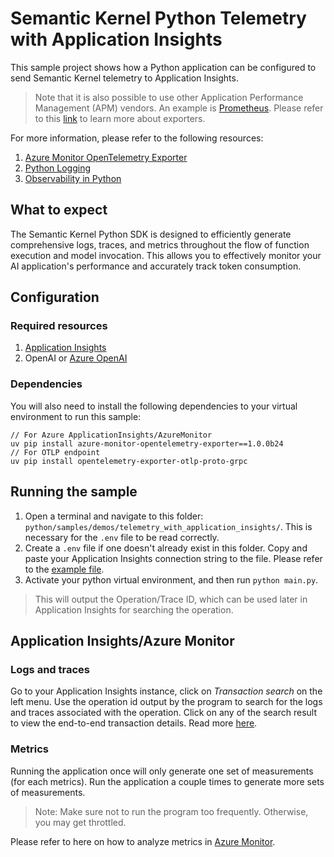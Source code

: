 # Semantic Kernel Python Telemetry with Application Insights

This sample project shows how a Python application can be configured to send Semantic Kernel telemetry to Application Insights.

> Note that it is also possible to use other Application Performance Management (APM) vendors. An example is [Prometheus](https://prometheus.io/docs/introduction/overview/). Please refer to this [link](https://opentelemetry.io/docs/languages/python/exporters/) to learn more about exporters.


For more information, please refer to the following resources:
1. [Azure Monitor OpenTelemetry Exporter](https://github.com/Azure/azure-sdk-for-python/tree/main/sdk/monitor/azure-monitor-opentelemetry-exporter)
2. [Python Logging](https://docs.python.org/3/library/logging.html)
3. [Observability in Python](https://www.cncf.io/blog/2022/04/22/opentelemetry-and-python-a-complete-instrumentation-guide/)

## What to expect

The Semantic Kernel Python SDK is designed to efficiently generate comprehensive logs, traces, and metrics throughout the flow of function execution and model invocation. This allows you to effectively monitor your AI application's performance and accurately track token consumption.

## Configuration

### Required resources
1. [Application Insights](https://learn.microsoft.com/en-us/azure/azure-monitor/app/create-workspace-resource)
2. OpenAI or [Azure OpenAI](https://learn.microsoft.com/en-us/azure/ai-services/openai/how-to/create-resource?pivots=web-portal)

### Dependencies
You will also need to install the following dependencies to your virtual environment to run this sample:
```
// For Azure ApplicationInsights/AzureMonitor
uv pip install azure-monitor-opentelemetry-exporter==1.0.0b24
// For OTLP endpoint
uv pip install opentelemetry-exporter-otlp-proto-grpc
```

## Running the sample

1. Open a terminal and navigate to this folder: `python/samples/demos/telemetry_with_application_insights/`. This is necessary for the `.env` file to be read correctly.
2. Create a `.env` file if one doesn't already exist in this folder. Copy and paste your Application Insights connection string to the file. Please refer to the [example file](./.env.example).
3. Activate your python virtual environment, and then run `python main.py`.

> This will output the Operation/Trace ID, which can be used later in Application Insights for searching the operation.

## Application Insights/Azure Monitor

### Logs and traces

Go to your Application Insights instance, click on _Transaction search_ on the left menu. Use the operation id output by the program to search for the logs and traces associated with the operation. Click on any of the search result to view the end-to-end transaction details. Read more [here](https://learn.microsoft.com/en-us/azure/azure-monitor/app/transaction-search-and-diagnostics?tabs=transaction-search).

### Metrics

Running the application once will only generate one set of measurements (for each metrics). Run the application a couple times to generate more sets of measurements.

> Note: Make sure not to run the program too frequently. Otherwise, you may get throttled.

Please refer to here on how to analyze metrics in [Azure Monitor](https://learn.microsoft.com/en-us/azure/azure-monitor/essentials/analyze-metrics).